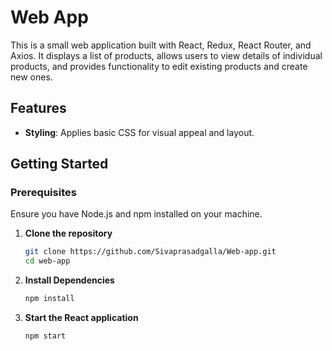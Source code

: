 # Web App

This is a small web application built with React, Redux, React Router, and Axios. It displays a list of products, allows users to view details of individual products, and provides functionality to edit existing products and create new ones.

## Features

- **Styling**: Applies basic CSS for visual appeal and layout.

## Getting Started

### Prerequisites

Ensure you have Node.js and npm installed on your machine.

1. **Clone the repository**

   ```bash
   git clone https://github.com/Sivaprasadgalla/Web-app.git
   cd web-app

2. **Install Dependencies**   

    ```bash
    npm install

3. **Start the React application**

    ```bash
    npm start

